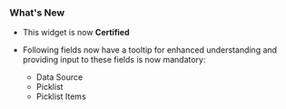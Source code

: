 ### What's New

- This widget is now **Certified**

- Following fields now have a tooltip for enhanced understanding and providing input to these fields is now mandatory:
  - Data Source
  - Picklist
  - Picklist Items
